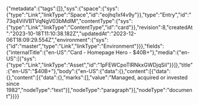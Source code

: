 {"metadata":{"tags":[]},"sys":{"space":{"sys":{"type":"Link","linkType":"Space","id":"eojhq1xf4v9y"}},"type":"Entry","id":"73q4ViIVBTVqNgV03bMdIM","contentType":{"sys":{"type":"Link","linkType":"ContentType","id":"card"}},"revision":8,"createdAt":"2023-10-18T11:10:38.182Z","updatedAt":"2023-12-06T18:09:29.554Z","environment":{"sys":{"id":"master","type":"Link","linkType":"Environment"}}},"fields":{"internalTitle":{"en-US":"Card - Homepage Hero - $40B+"},"media":{"en-US":[{"sys":{"type":"Link","linkType":"Asset","id":"1pFEWCpoTlRNkxGWDjqSiI"}}]},"title":{"en-US":"$40B+"},"body":{"en-US":{"data":{},"content":[{"data":{},"content":[{"data":{},"marks":[],"value":"Managed, acquired or invested since 1982","nodeType":"text"}],"nodeType":"paragraph"}],"nodeType":"document"}}}}